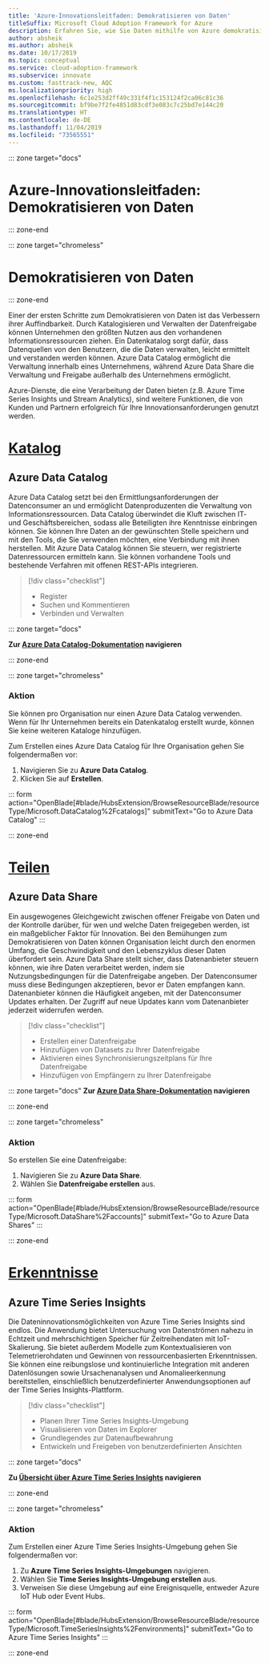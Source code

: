 ```yaml
---
title: 'Azure-Innovationsleitfaden: Demokratisieren von Daten'
titleSuffix: Microsoft Cloud Adoption Framework for Azure
description: Erfahren Sie, wie Sie Daten mithilfe von Azure demokratisieren.
author: absheik
ms.author: absheik
ms.date: 10/17/2019
ms.topic: conceptual
ms.service: cloud-adoption-framework
ms.subservice: innovate
ms.custom: fasttrack-new, AQC
ms.localizationpriority: high
ms.openlocfilehash: 6c1e253d2ff49c331f4f1c153124f2ca06c81c36
ms.sourcegitcommit: bf9be7f2fe4851d83cdf3e083c7c25bd7e144c20
ms.translationtype: HT
ms.contentlocale: de-DE
ms.lasthandoff: 11/04/2019
ms.locfileid: "73565551"
---
```

::: zone target="docs"

# <a name="azure-innovation-guide-democratize-data"></a>Azure-Innovationsleitfaden: Demokratisieren von Daten

::: zone-end

::: zone target="chromeless"

# <a name="democratize-data"></a>Demokratisieren von Daten

::: zone-end

Einer der ersten Schritte zum Demokratisieren von Daten ist das Verbessern ihrer Auffindbarkeit. Durch Katalogisieren und Verwalten der Datenfreigabe können Unternehmen den größten Nutzen aus den vorhandenen Informationsressourcen ziehen. Ein Datenkatalog sorgt dafür, dass Datenquellen von den Benutzern, die die Daten verwalten, leicht ermittelt und verstanden werden können. Azure Data Catalog ermöglicht die Verwaltung innerhalb eines Unternehmens, während Azure Data Share die Verwaltung und Freigabe außerhalb des Unternehmens ermöglicht.

Azure-Dienste, die eine Verarbeitung der Daten bieten (z.B. Azure Time Series Insights und Stream Analytics), sind weitere Funktionen, die von Kunden und Partnern erfolgreich für Ihre Innovationsanforderungen genutzt werden.

# <a name="catalogtabcatalog"></a>[Katalog](#tab/Catalog)

## <a name="azure-data-catalog"></a>Azure Data Catalog

Azure Data Catalog setzt bei den Ermittlungsanforderungen der Datenconsumer an und ermöglicht Datenproduzenten die Verwaltung von Informationsressourcen. Data Catalog überwindet die Kluft zwischen IT- und Geschäftsbereichen, sodass alle Beteiligten ihre Kenntnisse einbringen können. Sie können Ihre Daten an der gewünschten Stelle speichern und mit den Tools, die Sie verwenden möchten, eine Verbindung mit ihnen herstellen. Mit Azure Data Catalog können Sie steuern, wer registrierte Datenressourcen ermitteln kann. Sie können vorhandene Tools und bestehende Verfahren mit offenen REST-APIs integrieren.

> [!div class="checklist"]
>
> - Register
> - Suchen und Kommentieren
> - Verbinden und Verwalten

::: zone target="docs"

**Zur [Azure Data Catalog-Dokumentation](https://docs.microsoft.com/azure/data-catalog) navigieren**

::: zone-end

::: zone target="chromeless"

### <a name="action"></a>Aktion

Sie können pro Organisation nur einen Azure Data Catalog verwenden. Wenn für Ihr Unternehmen bereits ein Datenkatalog erstellt wurde, können Sie keine weiteren Kataloge hinzufügen.

Zum Erstellen eines Azure Data Catalog für Ihre Organisation gehen Sie folgendermaßen vor:

1. Navigieren Sie zu **Azure Data Catalog**.
2. Klicken Sie auf **Erstellen**.

<!-- markdownlint-disable DOCSMD001 -->

::: form action="OpenBlade[#blade/HubsExtension/BrowseResourceBlade/resourceType/Microsoft.DataCatalog%2Fcatalogs]" submitText="Go to Azure Data Catalog" :::

<!-- markdownlint-enable DOCSMD001 -->

::: zone-end

# <a name="sharetabshare"></a>[Teilen](#tab/Share)

## <a name="azure-data-share"></a>Azure Data Share

Ein ausgewogenes Gleichgewicht zwischen offener Freigabe von Daten und der Kontrolle darüber, für wen und welche Daten freigegeben werden, ist ein maßgeblicher Faktor für Innovation. Bei den Bemühungen zum Demokratisieren von Daten können Organisation leicht durch den enormen Umfang, die Geschwindigkeit und den Lebenszyklus dieser Daten überfordert sein. Azure Data Share stellt sicher, dass Datenanbieter steuern können, wie ihre Daten verarbeitet werden, indem sie Nutzungsbedingungen für die Datenfreigabe angeben. Der Datenconsumer muss diese Bedingungen akzeptieren, bevor er Daten empfangen kann. Datenanbieter können die Häufigkeit angeben, mit der Datenconsumer Updates erhalten. Der Zugriff auf neue Updates kann vom Datenanbieter jederzeit widerrufen werden.

> [!div class="checklist"]
>
> - Erstellen einer Datenfreigabe
> - Hinzufügen von Datasets zu Ihrer Datenfreigabe
> - Aktivieren eines Synchronisierungszeitplans für Ihre Datenfreigabe
> - Hinzufügen von Empfängern zu Ihrer Datenfreigabe

::: zone target="docs"
**Zur [Azure Data Share-Dokumentation](https://docs.microsoft.com/azure/data-share) navigieren**

::: zone-end

::: zone target="chromeless"

<!-- markdownlint-disable MD024 -->

### <a name="action"></a>Aktion

So erstellen Sie eine Datenfreigabe:

1. Navigieren Sie zu **Azure Data Share**.
2. Wählen Sie **Datenfreigabe erstellen** aus.

<!-- markdownlint-disable DOCSMD001 -->

::: form action="OpenBlade[#blade/HubsExtension/BrowseResourceBlade/resourceType/Microsoft.DataShare%2Faccounts]" submitText="Go to Azure Data Shares" :::

<!-- markdownlint-enable DOCSMD001 -->

::: zone-end

# <a name="insightstabinsights"></a>[Erkenntnisse](#tab/Insights)

## <a name="azure-time-series-insights"></a>Azure Time Series Insights

Die Dateninnovationsmöglichkeiten von Azure Time Series Insights sind endlos. Die Anwendung bietet Untersuchung von Datenströmen nahezu in Echtzeit und mehrschichtigen Speicher für Zeitreihendaten mit IoT-Skalierung. Sie bietet außerdem Modelle zum Kontextualisieren von Telemetrierohdaten und Gewinnen von ressourcenbasierten Erkenntnissen. Sie können eine reibungslose und kontinuierliche Integration mit anderen Datenlösungen sowie Ursachenanalysen und Anomalieerkennung bereitstellen, einschließlich benutzerdefinierter Anwendungsoptionen auf der Time Series Insights-Plattform.

> [!div class="checklist"]
>
> - Planen Ihrer Time Series Insights-Umgebung
> - Visualisieren von Daten im Explorer
> - Grundlegendes zur Datenaufbewahrung
> - Entwickeln und Freigeben von benutzerdefinierten Ansichten

::: zone target="docs"

**Zu [Übersicht über Azure Time Series Insights](https://docs.microsoft.com/azure/time-series-insights/time-series-insights-update-overview) navigieren**

::: zone-end

::: zone target="chromeless"

### <a name="action"></a>Aktion

Zum Erstellen einer Azure Time Series Insights-Umgebung gehen Sie folgendermaßen vor:

1. Zu **Azure Time Series Insights-Umgebungen** navigieren.
2. Wählen Sie **Time Series Insights-Umgebung erstellen** aus.
3. Verweisen Sie diese Umgebung auf eine Ereignisquelle, entweder Azure IoT Hub oder Event Hubs.

<!-- markdownlint-disable DOCSMD001 -->

::: form action="OpenBlade[#blade/HubsExtension/BrowseResourceBlade/resourceType/Microsoft.TimeSeriesInsights%2Fenvironments]" submitText="Go to Azure Time Series Insights" :::

<!-- markdownlint-enable DOCSMD001 -->

::: zone-end
